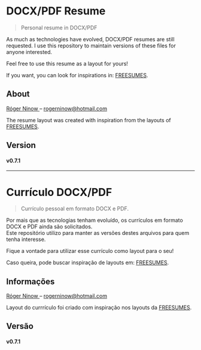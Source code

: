 # DOCX/PDF Resume
> Personal resume in DOCX/PDF

As much as technologies have evolved, DOCX/PDF resumes are still requested.
I use this repository to maintain versions of these files for anyone interested.

Feel free to use this resume as a layout for yours!

If you want, you can look for inspirations in: [FREESUMES](https://www.freesumes.com).

## About

[Róger Ninow ](https://rogerninow.com) – rogerninow@hotmail.com

The resume layout was created with inspiration from the layouts of [FREESUMES](https://www.freesumes.com).

## Version
#### v0.7.1

---------------------------------------------------------------------------------
# Currículo DOCX/PDF
> Currículo pessoal em formato DOCX e PDF.

Por mais que as tecnologias tenham evoluído, os currículos em formato DOCX e PDF ainda são solicitados.  
Este repositório utilizo para manter as versões destes arquivos para quem tenha interesse.

Fique a vontade para utilizar esse currículo como layout para o seu!

Caso queira, pode buscar inspiração de layouts em: [FREESUMES](https://www.freesumes.com).

## Informações

[Róger Ninow ](https://rogerninow.com) – rogerninow@hotmail.com

Layout do currrículo foi criado com inspiração nos layouts da [FREESUMES](https://www.freesumes.com).

## Versão
#### v0.7.1